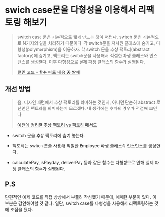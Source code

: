 # swich case문을 다형성을 이용해서 리팩토링 해보기

> switch case 문은 기본적으로 짧게 만드는 것이 어렵다. switch 문은 기본적으로 N가지의 일을 처리하기 때문이다. 각 switch문을 저차원 클래스에 숨기고, 다형성(polymorphism)을
> 이용하자.
> 각 switch 문을 추상 팩토리(abstract factory)에 숨기고, 팩토리는 switch문을 사용해서 적절한 파생 클래스와 인스턴스를 생성한다. 이후 다형성으로 실제 파생 클래스의 함수가 실행된다.
>
> [클린 코드 - 함수 파트 내용 중 발췌](https://github.com/cyw320712/clean-code-java/blob/master/src/3.%20function.md#Switch)

## 개선 방법

> 음, 디자인 패턴에서 추상 팩토리를 의미하는 것인지, 아니면 단순히 abstract 로 선언된 팩토리를 의미하는지 모르겠다. 내 생각에는 후자의 경우가 적절해 보인다
>
> [예전에 정리한 추상 팩토리 vs 팩토리 메서드](https://github.com/le2sky/design-patterns/issues/4)

- switch 문을 추상 팩토리에 숨겨 놓는다.

- 팩토리는 switch 문을 사용해 적절한 Employee 파생 클래스의 인스턴스를 생성한다.

- calculatePay, isPayday, deliverPay 등과 같은 함수는 다형성으로 인해 실제 파생 클래스의 함수가 실행된다.

## P.S

단편적인 예제 코드를 직접 상상해서 부풀려 작성했기 때문에, 애매한 부분이 있다. 이 부분은 감안해야할 것 같다.
일단, switch case를 다형성을 사용해서 리팩토링하는 것에 초점을 뒀다.
